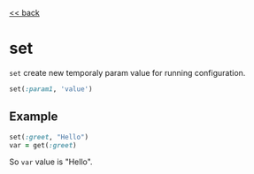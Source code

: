 [<< back](../README.md)

# set

`set` create new temporaly param value for running configuration.

```ruby
set(:param1, 'value')
```

## Example

```ruby
set(:greet, "Hello")
var = get(:greet)
```
So `var` value is "Hello".
